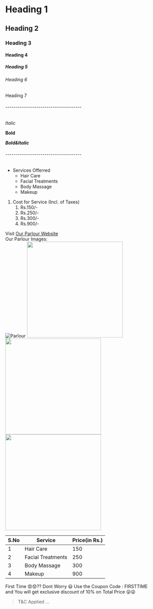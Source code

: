 # Heading 1
## Heading 2
### Heading 3
#### Heading 4
##### Heading 5
###### Heading 6
Heading 7

###### -------------------------------------

*Italic*

**Bold**

***Bold&Italic***

###### -------------------------------------

* Services Offerred
  * Hair Care
  * Facial Treatments
  * Body Massage
  * Makeup

1. Cost for Service (Incl. of Taxes)
    1. Rs.150/-
    2. Rs.250/-
    3. Rs.300/-
    4. Rs.900/-

Visit [Our Parlour Website](https://www.angelsbeautyparlour.com/)<br/>
Our Parlour Images: <br/>
![Parlour](https://lh3.googleusercontent.com/proxy/19OKw8THjlcCbd5pnXLLiGna0TVsZd9krglv7g9nbc8qO8hohV3ZNFsWU30stxgfV_AyD07RuFjq8-tKeFAkcAFDxZw)
<img src="https://lh3.googleusercontent.com/proxy/19OKw8THjlcCbd5pnXLLiGna0TVsZd9krglv7g9nbc8qO8hohV3ZNFsWU30stxgfV_AyD07RuFjq8-tKeFAkcAFDxZw" width="300" height="300"><img src="https://encrypted-tbn0.gstatic.com/images?q=tbn:ANd9GcQKfMp8ZrgOqKvFp-hkNrfh8Y7ZEyA-uUw_JA&usqp=CAU" width="300" height="300"><img src="https://encrypted-tbn0.gstatic.com/images?q=tbn:ANd9GcS8ZKCCU_iWIDnssk9tZ4LG7ExvPsTWLRxitg&usqp=CAU" width="300" height="300">

S.No|Service|Price(in Rs.)
----|-------|------
1|Hair Care|150
2|Facial Treatments|250
3|Body Massage|300
4|Makeup|900

First Time :worried::worried:?? Dont Worry :smiley:
Use the Coupon Code : FIRSTTIME <br/>
and You will get exclusive discount of 10% on Total Price :stuck_out_tongue_winking_eye::stuck_out_tongue_winking_eye:
> T&C Applied ...

